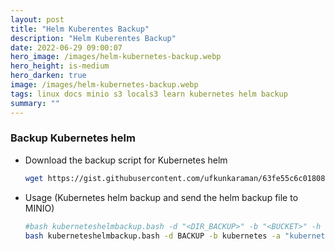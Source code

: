 ```yaml
---
layout: post
title: "Helm Kuberentes Backup"
description: "Helm Kuberentes Backup"
date: 2022-06-29 09:00:07
hero_image: /images/helm-kubernetes-backup.webp
hero_height: is-medium
hero_darken: true
image: /images/helm-kubernetes-backup.webp
tags: linux docs minio s3 locals3 learn kubernetes helm backup
summary: ""
---
```

### Backup Kubernetes helm 

- Download the backup script for Kubernetes helm

   ```bash
   wget https://gist.githubusercontent.com/ufkunkaraman/63fe55c6c01808d9b7d36f8dcfa605e9/raw/dfdd7db95467b5c5a0c10b7bd5dd18d72de46387/k8s_helm_backup.bash
   ```
- Usage (Kubernetes helm backup and send the helm backup file to MINIO)

   ```bash
   #bash kuberneteshelmbackup.bash -d "<DIR_BACKUP>" -b "<BUCKET>" -h "http://x.x.x.x" -a "<MINIO_ACCESS_KEY>" -s "<MINIO_SECRET_KEY>"
   bash kuberneteshelmbackup.bash -d BACKUP -b kubernetes -a "kubernetesbackupuser" -s "kubernetesbackupusersecret" -m true

   ```